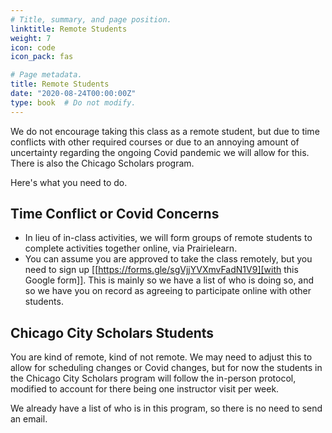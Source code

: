 ```yaml
---
# Title, summary, and page position.
linktitle: Remote Students
weight: 7
icon: code
icon_pack: fas

# Page metadata.
title: Remote Students
date: "2020-08-24T00:00:00Z"
type: book  # Do not modify.
---
```


We do not encourage taking this class as a remote student, but due to time
conflicts with other required courses or due to an annoying amount of uncertainty
regarding the ongoing Covid pandemic we will allow for this.  There is also the
Chicago Scholars program.

Here's what you need to do.

## Time Conflict or Covid Concerns

- In lieu of in-class activities, we will form groups of remote students to complete
  activities together online, via Prairielearn.
- You can assume you are approved to take the class remotely, but you need to sign up
  [[https://forms.gle/sgVjjYVXmvFadN1V9][with this Google form]].
  This is mainly so we have a list of who is doing so, and so we have you
  on record as agreeing to participate online with other students.

## Chicago City Scholars Students

You are kind of remote, kind of not remote.  We may need to adjust this to allow
for scheduling changes or Covid changes, but for now the students in the Chicago
City Scholars program will follow the in-person protocol, modified to account
for there being one instructor visit per week.

We already have a list of who is in this program, so there is no need to send an
email.
